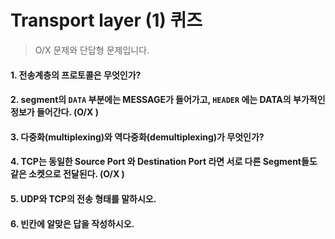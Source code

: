 # Transport layer (1) 퀴즈

> O/X 문제와 단답형 문제입니다.

#### 1. 전송계층의 프로토콜은 무엇인가?



#### 2. segment의 `DATA` 부분에는 MESSAGE가 들어가고, `HEADER` 에는 DATA의 부가적인 정보가 들어간다. (O/X )



#### 3. 다중화(multiplexing)와 역다중화(demultiplexing)가 무엇인가?



#### 4. TCP는 동일한 Source Port 와 Destination Port 라면 서로 다른 Segment들도 같은 소켓으로 전달된다. (O/X )



#### 5. UDP와 TCP의 전송 형태를 말하시오.



#### 6. 빈칸에 알맞은 답을 작성하시오.

